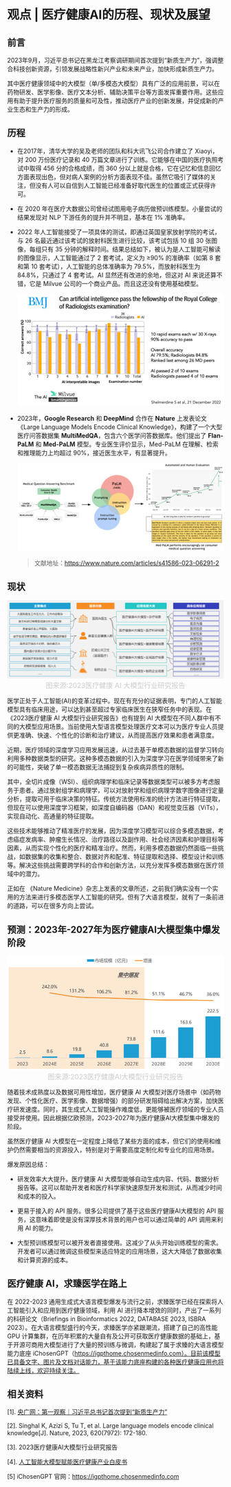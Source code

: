 # 观点 | 医疗健康AI的历程、现状及展望

## 前言

2023年9月，习近平总书记在黑龙江考察调研期间首次提到“新质生产力”，强调整合科技创新资源，引领发展战略性新兴产业和未来产业，加快形成新质生产力。

其中医疗健康领域中的大模型（单/多模态大模型）具有广泛的应用前景，可以在药物研发、医学影像、医疗文本分析、辅助决策平台等方面发挥重要作用。这些应用有助于提升医疗服务的质量和可及性，推动医疗产业的创新发展，并促成新的产业生态和生产力的形成。

## 历程

- 在2017年，清华大学的吴及老师的团队和科大讯飞公司合作建立了 Xiaoyi，对 200 万份医疗记录和 40 万篇文章进行了训练。它能够在中国的医疗执照考试中取得 456 分的合格成绩，而 360 分以上就是合格，它在记忆和信息回忆方面表现出色，但对病人案例的分析方面表现不佳。虽然它吸引了媒体的关注，但没有人可以自信到人工智能已经准备好取代医生的位置或正式获得许可。

- 在 2020 年在医疗大数据公司曾经试图用电子病历做预训练模型。小量尝试的结果发现对 NLP 下游任务的提升并不明显，基本在 1% 准确率。

- 2022 年人工智能接受了一项具体的测试，即通过英国皇家放射学院的考试，与 26 名最近通过该考试的放射科医生进行比较，该考试包括 10 组 30 张图像，每组只有 35 分钟的解释时间。结果总结如下，被认为是人工智能可解读的图像显示，人工智能通过了 2 套考试，定义为 ≥90% 的准确率（如第 8 套和第 10 套考试），人工智能的总体准确率为 79.5%，而放射科医生为 84.8%，只通过了 4 套考试。AI 显然还有改进的余地，但这对 AI 来说还算不错，它是 Milvue 公司的一个商业产品。而且这还没有使用基础模型。

  <img src="./imgs/image-20240227153824802.png" style="zoom:67%;" />

- 2023年，**Google Research** 和 **DeepMind** 合作在 **Nature** 上发表论文《Large Language Models Encode Clinical Knowledge》，构建了一个大型医疗问答数据集 **MultiMedQA**，包含六个医学问答数据库。他们提出了 **Flan-PaLM** 和 **Med-PaLM** 模型。专业医生评价显示，Med-PaLM 在理解、检索和推理能力上均超过 90%，接近医生水平，有显著提升。

  <img src="./imgs/image-20240227151344336.png" style="zoom:67%;" />

  > 文献地址：https://www.nature.com/articles/s41586-023-06291-2

## 现状

<center><img src="./imgs/image-20240228120150165.png" style="zoom:67%;" /></center>

<center style="font-size:16px;color:#ccc;">图来源:2023医疗健康 AI 大模型行业研究报告</center>

医学正处于人工智能(AI)的变革过程中。现在有充分的证据表明，专门的人工智能模型具有临床用途，可以达到甚至超过专家临床医生在狭窄任务中的表现。在《2023医疗健康 AI 大模型行业研究报告》也有提到 AI 大模型在不同人群中有不同的大模型应用场景。当前使用大型语言模型处理医疗文本可以为医疗专业人员提供更准确、快速、个性化的诊断和治疗建议，从而提高医疗效果和患者满意度。

近期，医疗领域的深度学习应用发展迅速，从过去基于单模态数据的监督学习转向利用多种数据类型的研究。这种多模态数据的引入为深度学习在医学领域带来了新的可能性，突破了单一模态数据无法捕捉到复杂疾病异质性的限制。

其中，全切片成像（WSI）、组织病理学和临床记录等数据类型可以被多方考虑服务于患者。通过放射组学和病理学，可以对放射学和组织病理学数字图像进行定量分析，提取可用于临床决策的特征。传统方法使用标准的统计方法进行特征提取，但现在可以使用深度学习框架，如深度自编码器（DAN）和视觉变压器（ViTs），实现自动化、高通量的特征提取。

这些技术能够推动了精准医疗的发展，因为深度学习模型可以综合多模态数据，考虑癌症发病率、肿瘤生长情况、治疗路径以及副作用、社会经济因素和护理目标等因素，从而实现个性化的医疗和精准治疗。然而，利用多模态数据仍然面临一些挑战，如数据集的收集和整合、数据对齐和配准、特征提取和选择、模型设计和训练等。解决这些挑战需要跨学科的合作和创新方法，以充分发挥多模态数据在医疗领域中的潜力。	

正如在 《Nature Medicine》杂志上发表的文章所述，之前我们确实没有一个实用的方法来进行多模态医学人工智能的研究。但有了大语言模型，就有了一条前进的道路，可以在很多方向上尝试。

## 预测：2023年-2027年为医疗健康AI大模型集中爆发阶段

<center><img src="./imgs/image-20240228142307570.png" style="zoom:67%;" /></center>

<center style="font-size:16px;color:#ccc;">图来源:2023医疗健康AI大模型行业研究报告</center>

随着技术成熟度以及数据可用性增加，医疗健康 AI 大模型对医疗场景中（如药物发现、个性化医疗、医学影像、数据增强）的部分研发阻碍给出解决方案，加快医疗研发速度。同时，其生成式人工智能操作难度低，更能够被医疗领域的专业人员接受并使用。因此根据亿欧预测，2023-2027年为医疗健康AI大模型集中爆发的阶段。

虽然医疗健康 AI 大模型在一定程度上降低了某些方面的成本，但它们的使用和维护仍然需要相当的资源投入，特别是对于需要高度定制化和专业化的应用场景。

爆发原因总结：

- 研发效率大大提升。医疗健康 AI 大模型能够自动生成内容、代码、数据分析报告等。这可以帮助开发者和医疗科学家快速原型开发和测试，从而减少时间和成本的投入。

- 更易于接入的 API 服务。很多公司提供了基于这些医疗健康AI大模型的 API 服务，这意味着即使是没有深厚技术背景的用户也可以通过简单的 API 调用来利用 AI 的能力。

- 大型预训练模型可以被开发者直接使用。这减少了从头开始训练模型的需求。开发者可以通过微调这些模型来适应特定的应用场景，这大大降低了数据收集和计算资源的成本。

## 医疗健康 AI，求臻医学在路上

在 2022-2023 通用生成式大语言模型爆发与流行之前，求臻医学已经在探索将人工智能引入和应用到医疗健康领域，利用 AI 进行降本增效的同时，产出了一系列的科研论文（Briefings in Bioinformatics 2022, DATABASE 2023, ISBRA 2023）。在大语言模型盛行的今天，求臻医学亦紧跟潮流，搭建了自己的高性能 GPU 计算集群，在历年积累的大量自有及公开可获取医疗健康数据的基础上，基于开源可商用大模型进行了大量的预训练与微调，构建起了属于求臻的大语言模型能力底座 iChosenGPT（https://igpthome.chosenmedinfo.com）。目前该模型已具备文字、图片及文档对话能力，基于该能力底座构建的各种医疗健康应用也将陆续上线，欢迎持续关注。

## 相关资料

[1]. [央广网：第一观察｜习近平总书记首次提到“新质生产力”](https://news.cnr.cn/native/gd/sz/20230912/t20230912_526416651.shtml)

[2]. Singhal K, Azizi S, Tu T, et al. Large language models encode clinical knowledge[J]. Nature, 2023, 620(7972): 172-180.

[3]. 2023医疗健康AI大模型行业研究报告

[4]. [人工智能大模型赋能医疗健康产业白皮书](https://download.wezhan.cn/contents/sitefiles2032/10161022/files/754040..pdf?response-content-disposition=inline%3Bfilename%3D%25e4%25ba%25ba%25e5%25b7%25a5%25e6%2599%25ba%25e8%2583%25bd%25e5%25a4%25a7%25e6%25a8%25a1%25e5%259e%258b%25e8%25b5%258b%25e8%2583%25bd%25e5%258c%25bb%25e7%2596%2597%25e5%2581%25a5%25e5%25ba%25b7%25e4%25ba%25a7%25e4%25b8%259a%25e7%2599%25bd%25e7%259a%25ae%25e4%25b9%25a6%25ef%25bc%25882023%25ef%25bc%2589-f2%25e2%2588%259a.pdf&response-content-type=application%2Fpdf&auth_key=1709027414-ea108869deb34109b2499c981651186d-0-c7ad8676cbc9eba7f3a7792af7f45acf)

[5] iChosenGPT 官网：https://igpthome.chosenmedinfo.com